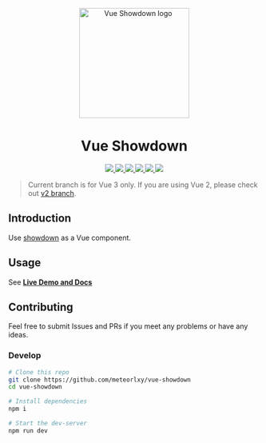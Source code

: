 <p align="center">
  <a href="https://vue-showdown.js.org" target="_blank">
    <img width="220" src="https://vue-showdown.js.org/logo.png" alt="Vue Showdown logo">
  </a>
</p>

<h1 align="center">
  Vue Showdown
</h1>

<p align="center">
  <a href="https://app.netlify.com/sites/vue-showdown/deploys" target="_blank">
    <img src="https://api.netlify.com/api/v1/badges/38bbf932-4e25-4e84-87e1-8457c96739c6/deploy-status">
  </a>

  <a href="https://github.com/meteorlxy/vue-showdown/actions?query=workflow%3Acheck" target="_blank">
    <img src="https://github.com/meteorlxy/vue-showdown/workflows/check/badge.svg">
  </a>

  <a href="https://www.npmjs.com/package/vue-showdown" target="_blank">
    <img src="https://img.shields.io/npm/v/vue-showdown/latest.svg?logo=npm">
  </a>

  <a href="https://unpkg.com/vue-showdown/dist/vue-showdown.min.js" target="_blank">
    <img src="https://img.badgesize.io/meteorlxy/vue-showdown/main/dist/vue-showdown.min.js.svg?label=min%20size">
  </a>

  <a href="https://unpkg.com/vue-showdown/dist/vue-showdown.min.js" target="_blank">
    <img src="https://img.badgesize.io/meteorlxy/vue-showdown/main/dist/vue-showdown.min.js.svg?compression=gzip">
  </a>

  <a href="./LICENSE">
    <img src="https://img.shields.io/github/license/meteorlxy/vue-showdown.svg">
  </a>
</p>

> Current branch is for Vue 3 only. If you are using Vue 2, please check out [v2 branch](https://github.com/meteorlxy/vue-showdown/tree/v2).

## Introduction

Use [showdown](https://github.com/showdownjs/showdown) as a Vue component.

## Usage

See [**Live Demo and Docs**](https://vue-showdown.js.org)

## Contributing

Feel free to submit Issues and PRs if you meet any problems or have any ideas.

### Develop

```sh
# Clone this repo
git clone https://github.com/meteorlxy/vue-showdown
cd vue-showdown

# Install dependencies
npm i

# Start the dev-server
npm run dev
```
